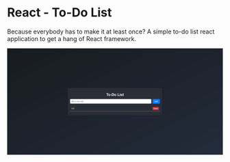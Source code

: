 # React - To-Do List

Because everybody has to make it at least once? A simple to-do list react application to get a hang of React framework.

![Website image](.github/website.png)